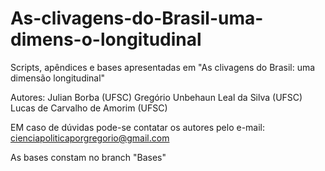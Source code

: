 # As-clivagens-do-Brasil-uma-dimens-o-longitudinal
Scripts, apêndices e bases apresentadas em "As clivagens do Brasil: uma dimensão longitudinal"

Autores:
Julian Borba (UFSC)
Gregório Unbehaun Leal da Silva (UFSC)
Lucas de Carvalho de Amorim (UFSC)

EM caso de dúvidas pode-se contatar os autores pelo e-mail: cienciapoliticaporgregorio@gmail.com

As bases constam no branch "Bases"
